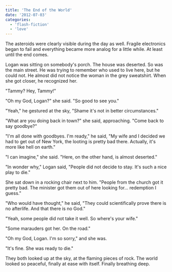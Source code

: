 ```yaml
---
title: 'The End of the World'
date: '2012-07-03'
categories:
  - 'flash-fiction'
  - 'love'
---
```


The asteroids were clearly visible during the day as well. Fragile electronics
began to fail and everything became more analog for a little while. At least
until the end comes.

<!-- truncate -->

Logan was sitting on somebody's porch. The house was deserted. So was the main
street. He was trying to remember who used to live here, but he could not. He
almost did not notice the woman in the grey sweatshirt. When she got closer, he
recognized her.

"Tammy? Hey, Tammy!"

"Oh my God, Logan?" she said. "So good to see you."

"Yeah," he gestured at the sky, "Shame it's not in better circumstances."

"What are you doing back in town?" she said, approaching. "Come back to say
goodbye?"

"I'm all done with goodbyes. I'm ready," he said, "My wife and I decided we had
to get out of New York, the looting is pretty bad there. Actually, it's more
like hell on earth."

"I can imagine," she said. "Here, on the other hand, is almost deserted."

"In wonder why," Logan said, "People did not decide to stay. It's such a nice
play to die."

She sat down in a rocking chair next to him. "People from the church got it
pretty bad. The minister got them out of here looking for... redemption I
guess."

"Who would have thought," he said, "They could scientifically prove there is no
afterlife. And that there is no God."

"Yeah, some people did not take it well. So where's your wife."

"Some marauders got her. On the road."

"Oh my God, Logan. I'm so sorry," and she was.

"It's fine. She was ready to die."

They both looked up at the sky, at the flaming pieces of rock. The world looked
so peaceful, finally at ease with itself. Finally breathing deep.
